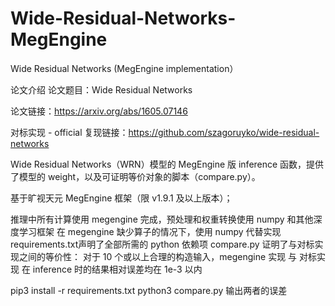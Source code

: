 # Wide-Residual-Networks-MegEngine
Wide Residual Networks (MegEngine implementation）

论文介绍
论文题目：Wide Residual Networks

论文链接：https://arxiv.org/abs/1605.07146

对标实现 - official 复现链接：https://github.com/szagoruyko/wide-residual-networks

Wide Residual Networks（WRN）模型的 MegEngine 版 inference 函数，提供了模型的 weight，以及可证明等价对象的脚本（compare.py）。

基于旷视天元 MegEngine 框架（限 v1.9.1 及以上版本）；

推理中所有计算使用 megengine 完成，预处理和权重转换使用 numpy 和其他深度学习框架
在 megengine 缺少算子的情况下，使用 numpy 代替实现
requirements.txt声明了全部所需的 python 依赖项
compare.py 证明了与对标实现之间的等价性：
对于 10 个或以上合理的构造输入，megengine 实现 与 对标实现 在 inference 时的结果相对误差均在 1e-3 以内


pip3 install -r requirements.txt
python3 compare.py 输出两者的误差

